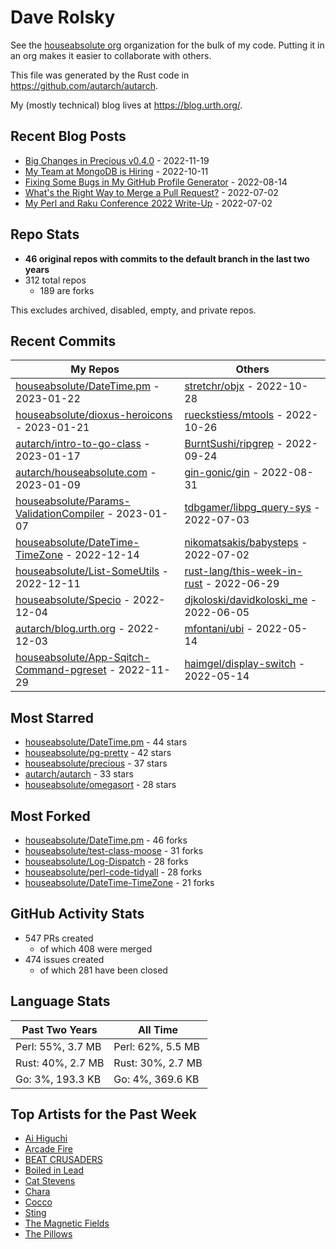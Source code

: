 
# Dave Rolsky

See the [houseabsolute org](https://github.com/houseabsolute) organization for
the bulk of my code. Putting it in an org makes it easier to collaborate with
others.

This file was generated by the Rust code in
https://github.com/autarch/autarch.

My (mostly technical) blog lives at https://blog.urth.org/.

## Recent Blog Posts

- [Big Changes in Precious v0.4.0](https://blog.urth.org/2022/11/19/big-changes-in-precious-v0-4-0/) - 2022-11-19
- [My Team at MongoDB is Hiring](https://blog.urth.org/2022/10/11/my-team-at-mongodb-is-hiring/) - 2022-10-11
- [Fixing Some Bugs in My GitHub Profile Generator](https://blog.urth.org/2022/08/14/fixing-some-bugs-in-my-github-profile-generator/) - 2022-08-14
- [What&#39;s the Right Way to Merge a Pull Request?](https://blog.urth.org/2022/07/02/what-s-the-right-way-to-merge-a-pull-request/) - 2022-07-02
- [My Perl and Raku Conference 2022 Write-Up](https://blog.urth.org/2022/07/02/my-perl-and-raku-conference-2022-write-up/) - 2022-07-02


## Repo Stats
- **46 original repos with commits to the default branch in the last two years**
- 312 total repos
  - 189 are forks

This excludes archived, disabled, empty, and private repos.

## Recent Commits
| My Repos | Others |
|----------|--------|
| [houseabsolute/DateTime.pm](https://github.com/houseabsolute/DateTime.pm) - 2023-01-22              | [stretchr/objx](https://github.com/stretchr/objx) - 2022-10-28                |
| [houseabsolute/dioxus-heroicons](https://github.com/houseabsolute/dioxus-heroicons) - 2023-01-21              | [rueckstiess/mtools](https://github.com/rueckstiess/mtools) - 2022-10-26                |
| [autarch/intro-to-go-class](https://github.com/autarch/intro-to-go-class) - 2023-01-17              | [BurntSushi/ripgrep](https://github.com/BurntSushi/ripgrep) - 2022-09-24                |
| [autarch/houseabsolute.com](https://github.com/autarch/houseabsolute.com) - 2023-01-09              | [gin-gonic/gin](https://github.com/gin-gonic/gin) - 2022-08-31                |
| [houseabsolute/Params-ValidationCompiler](https://github.com/houseabsolute/Params-ValidationCompiler) - 2023-01-07              | [tdbgamer/libpg_query-sys](https://github.com/tdbgamer/libpg_query-sys) - 2022-07-03                |
| [houseabsolute/DateTime-TimeZone](https://github.com/houseabsolute/DateTime-TimeZone) - 2022-12-14              | [nikomatsakis/babysteps](https://github.com/nikomatsakis/babysteps) - 2022-07-02                |
| [houseabsolute/List-SomeUtils](https://github.com/houseabsolute/List-SomeUtils) - 2022-12-11              | [rust-lang/this-week-in-rust](https://github.com/rust-lang/this-week-in-rust) - 2022-06-29                |
| [houseabsolute/Specio](https://github.com/houseabsolute/Specio) - 2022-12-04              | [djkoloski/davidkoloski_me](https://github.com/djkoloski/davidkoloski_me) - 2022-06-05                |
| [autarch/blog.urth.org](https://github.com/autarch/blog.urth.org) - 2022-12-03              | [mfontani/ubi](https://github.com/mfontani/ubi) - 2022-05-14                |
| [houseabsolute/App-Sqitch-Command-pgreset](https://github.com/houseabsolute/App-Sqitch-Command-pgreset) - 2022-11-29              | [haimgel/display-switch](https://github.com/haimgel/display-switch) - 2022-05-14                |


## Most Starred
- [houseabsolute/DateTime.pm](https://github.com/houseabsolute/DateTime.pm) - 44 stars
- [houseabsolute/pg-pretty](https://github.com/houseabsolute/pg-pretty) - 42 stars
- [houseabsolute/precious](https://github.com/houseabsolute/precious) - 37 stars
- [autarch/autarch](https://github.com/autarch/autarch) - 33 stars
- [houseabsolute/omegasort](https://github.com/houseabsolute/omegasort) - 28 stars


## Most Forked
- [houseabsolute/DateTime.pm](https://github.com/houseabsolute/DateTime.pm) - 46 forks
- [houseabsolute/test-class-moose](https://github.com/houseabsolute/test-class-moose) - 31 forks
- [houseabsolute/Log-Dispatch](https://github.com/houseabsolute/Log-Dispatch) - 28 forks
- [houseabsolute/perl-code-tidyall](https://github.com/houseabsolute/perl-code-tidyall) - 28 forks
- [houseabsolute/DateTime-TimeZone](https://github.com/houseabsolute/DateTime-TimeZone) - 21 forks


## GitHub Activity Stats
- 547 PRs created
  - of which 408 were merged
- 474 issues created
  - of which 281 have been closed

## Language Stats
| Past Two Years        | All Time                |
|-----------------------|-------------------------|
| Perl: 55%, 3.7 MB              | Perl: 62%, 5.5 MB                |
| Rust: 40%, 2.7 MB              | Rust: 30%, 2.7 MB                |
| Go: 3%, 193.3 KB              | Go: 4%, 369.6 KB                |


## Top Artists for the Past Week
* [Ai Higuchi](https://musicbrainz.org/search?query=Ai%20Higuchi&amp;type=artist&amp;method=indexed)
* [Arcade Fire](https://musicbrainz.org/artist/52074ba6-e495-4ef3-9bb4-0703888a9f68)
* [BEAT CRUSADERS](https://musicbrainz.org/artist/e8575463-1ef4-4fc7-8d63-b8b12fe3c13b)
* [Boiled in Lead](https://musicbrainz.org/artist/a22d7273-a0ec-4d1d-946b-6deede29886d)
* [Cat Stevens](https://musicbrainz.org/artist/e2345fdf-2be7-47c5-a6dd-be64353ad134)
* [Chara](https://musicbrainz.org/artist/94812064-a7c2-49d2-b6b0-b9e76289bf87)
* [Cocco](https://musicbrainz.org/artist/7f28f385-a591-4f66-80ea-a81a0f2abb54)
* [Sting](https://musicbrainz.org/artist/7944ed53-2a58-4035-9b93-140a71e41c34)
* [The Magnetic Fields](https://musicbrainz.org/artist/3ff72a59-f39d-411d-9f93-2d4a86413013)
* [The Pillows](https://musicbrainz.org/search?query=The%20Pillows&amp;type=artist&amp;method=indexed)

